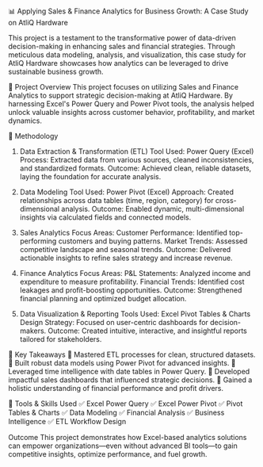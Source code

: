 📊 Applying Sales & Finance Analytics for Business Growth: A Case Study on AtliQ Hardware

This project is a testament to the transformative power of data-driven decision-making in enhancing sales and financial strategies. Through meticulous data modeling, analysis, and visualization, this case study for AtliQ Hardware showcases how analytics can be leveraged to drive sustainable business growth.

📌 Project Overview
This project focuses on utilizing Sales and Finance Analytics to support strategic decision-making at AtliQ Hardware. By harnessing Excel's Power Query and Power Pivot tools, the analysis helped unlock valuable insights across customer behavior, profitability, and market dynamics.

🧩 Methodology
1. Data Extraction & Transformation (ETL)
Tool Used: Power Query (Excel)
Process: Extracted data from various sources, cleaned inconsistencies, and standardized formats.
Outcome: Achieved clean, reliable datasets, laying the foundation for accurate analysis.

2. Data Modeling
Tool Used: Power Pivot (Excel)
Approach: Created relationships across data tables (time, region, category) for cross-dimensional analysis.
Outcome: Enabled dynamic, multi-dimensional insights via calculated fields and connected models.

3. Sales Analytics
Focus Areas:
Customer Performance: Identified top-performing customers and buying patterns.
Market Trends: Assessed competitive landscape and seasonal trends.
Outcome: Delivered actionable insights to refine sales strategy and increase revenue.

4. Finance Analytics
Focus Areas:
P&L Statements: Analyzed income and expenditure to measure profitability.
Financial Trends: Identified cost leakages and profit-boosting opportunities.
Outcome: Strengthened financial planning and optimized budget allocation.

5. Data Visualization & Reporting
Tools Used: Excel Pivot Tables & Charts
Design Strategy: Focused on user-centric dashboards for decision-makers.
Outcome: Created intuitive, interactive, and insightful reports tailored for stakeholders.

🧠 Key Takeaways
🔹 Mastered ETL processes for clean, structured datasets.
🔹 Built robust data models using Power Pivot for advanced insights.
🔹 Leveraged time intelligence with date tables in Power Query.
🔹 Developed impactful sales dashboards that influenced strategic decisions.
🔹 Gained a holistic understanding of financial performance and profit drivers.

📂 Tools & Skills Used
✅ Excel Power Query
✅ Excel Power Pivot
✅ Pivot Tables & Charts
✅ Data Modeling
✅ Financial Analysis
✅ Business Intelligence
✅ ETL Workflow Design

 Outcome
This project demonstrates how Excel-based analytics solutions can empower organizations—even without advanced BI tools—to gain competitive insights, optimize performance, and fuel growth.
